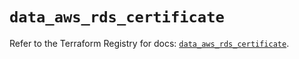 # `data_aws_rds_certificate`

Refer to the Terraform Registry for docs: [`data_aws_rds_certificate`](https://registry.terraform.io/providers/hashicorp/aws/4.67.0/docs/data-sources/rds_certificate).
